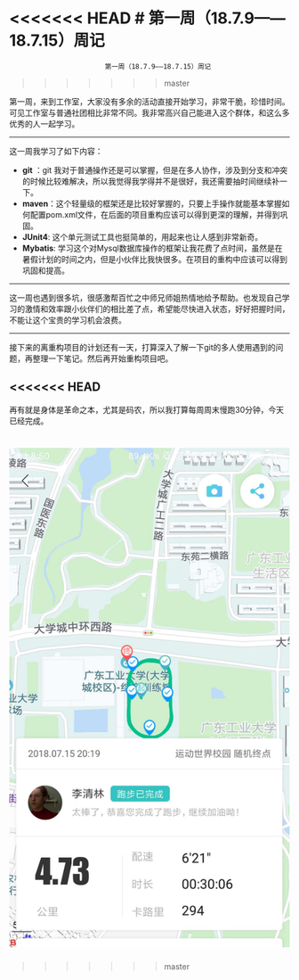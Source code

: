 <<<<<<< HEAD
                                                         # 第一周（18.7.9——18.7.15）周记
=======
                            第一周（18.7.9——18.7.15）周记
>>>>>>> master

第一周，来到工作室，大家没有多余的活动直接开始学习，非常干脆，珍惜时间。可见工作室与普通社团相比非常不同。我非常高兴自己能进入这个群体，和这么多优秀的人一起学习。

------

这一周我学习了如下内容：

* **git** ：git 我对于普通操作还是可以掌握，但是在多人协作，涉及到分支和冲突的时候比较难解决，所以我觉得我学得并不是很好，我还需要抽时间继续补一下。
* **maven**：这个轻量级的框架还是比较好掌握的，只要上手操作就能基本掌握如何配置pom.xml文件，在后面的项目重构应该可以得到更深的理解，并得到巩固。
* **JUnit4**: 这个单元测试工具也挺简单的，用起来也让人感到非常新奇。
* **Mybatis**: 学习这个对Mysql数据库操作的框架让我花费了点时间，虽然是在暑假计划的时间之内，但是小伙伴比我快很多。在项目的重构中应该可以得到巩固和提高。

------

这一周也遇到很多坑，很感激帮百忙之中师兄师姐热情地给予帮助。也发现自己学习的激情和效率跟小伙伴们的相比差了点，希望能尽快进入状态，好好把握时间，不能让这个宝贵的学习机会浪费。

------

接下来的离重构项目的计划还有一天，打算深入了解一下git的多人使用遇到的问题，再整理一下笔记。然后再开始重构项目吧。

<<<<<<< HEAD
------

再有就是身体是革命之本，尤其是码农，所以我打算每周周末慢跑30分钟，今天已经完成。

![](https://raw.githubusercontent.com/Charlie12138/EndlessGit/master/picture/%E5%BE%AE%E4%BF%A1%E5%9B%BE%E7%89%87_20180716000933.jpg)
=======


>>>>>>> master
